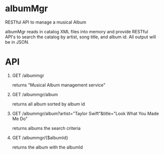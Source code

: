 # albumMgr
RESTful API to manage a musical Album

albumMgr reads in catalog XML files into memory and provide RESTful API's to search the catalog by artist, song title, and album id. All output will be in JSON.

# API

1. GET  /albummgr
  
    returns "Musical Album management service"
    
2. GET  /albummgr/album

    returns all album sorted by album id
    
3. GET  /albummgr/album?artist="Taylor Swift"&title="Look What You Made Me Do"

    returns albums the search criteria
    
4. GET  /albummgr/{$albumId}

    returns the album with the albumId
    
